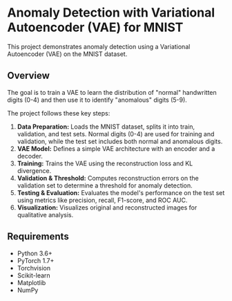 
# Anomaly Detection with Variational Autoencoder (VAE) for MNIST

This project demonstrates anomaly detection using a Variational Autoencoder (VAE) on the MNIST dataset. 

## Overview

The goal is to train a VAE to learn the distribution of "normal" handwritten digits (0-4) and then use it to identify "anomalous" digits (5-9). 

The project follows these key steps:
1. **Data Preparation:** Loads the MNIST dataset, splits it into train, validation, and test sets. Normal digits (0-4) are used for training and validation, while the test set includes both normal and anomalous digits.
2. **VAE Model:** Defines a simple VAE architecture with an encoder and a decoder.
3. **Training:** Trains the VAE using the reconstruction loss and KL divergence.
4. **Validation & Threshold:** Computes reconstruction errors on the validation set to determine a threshold for anomaly detection.
5. **Testing & Evaluation:** Evaluates the model's performance on the test set using metrics like precision, recall, F1-score, and ROC AUC.
6. **Visualization:** Visualizes original and reconstructed images for qualitative analysis.

## Requirements

* Python 3.6+
* PyTorch 1.7+
* Torchvision
* Scikit-learn
* Matplotlib
* NumPy
